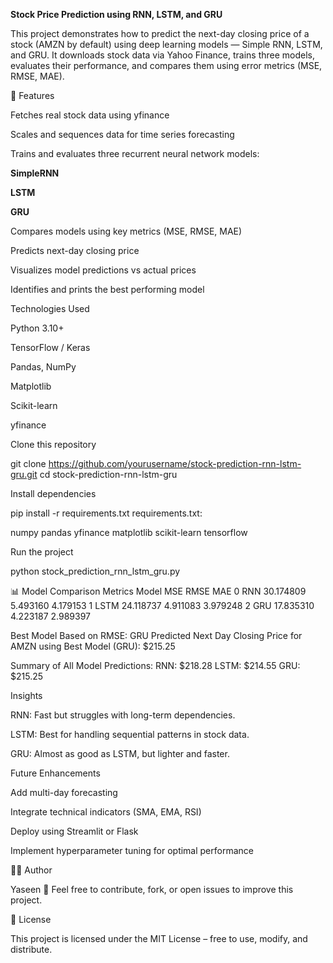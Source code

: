 **Stock Price Prediction using RNN, LSTM, and GRU**

This project demonstrates how to predict the next-day closing price of a stock (AMZN by default) using deep learning models — Simple RNN, LSTM, and GRU.
It downloads stock data via Yahoo Finance, trains three models, evaluates their performance, and compares them using error metrics (MSE, RMSE, MAE).

🚀 Features

Fetches real stock data using yfinance

Scales and sequences data for time series forecasting

Trains and evaluates three recurrent neural network models:

**SimpleRNN**

**LSTM**

**GRU**

Compares models using key metrics (MSE, RMSE, MAE)

Predicts next-day closing price

Visualizes model predictions vs actual prices

Identifies and prints the best performing model

Technologies Used

Python 3.10+

TensorFlow / Keras

Pandas, NumPy

Matplotlib

Scikit-learn

yfinance


Clone this repository

git clone https://github.com/yourusername/stock-prediction-rnn-lstm-gru.git
cd stock-prediction-rnn-lstm-gru


Install dependencies

pip install -r requirements.txt
requirements.txt:

numpy
pandas
yfinance
matplotlib
scikit-learn
tensorflow


Run the project

python stock_prediction_rnn_lstm_gru.py

📊 Model Comparison Metrics
  Model        MSE      RMSE       MAE
0   RNN  30.174809  5.493160  4.179153
1  LSTM  24.118737  4.911083  3.979248
2   GRU  17.835310  4.223187  2.989397


Best Model Based on RMSE: GRU
Predicted Next Day Closing Price for AMZN using Best Model (GRU): $215.25

 Summary of All Model Predictions:
RNN: $218.28
LSTM: $214.55
GRU: $215.25

Insights

RNN: Fast but struggles with long-term dependencies.

LSTM: Best for handling sequential patterns in stock data.

GRU: Almost as good as LSTM, but lighter and faster.

Future Enhancements

Add multi-day forecasting

Integrate technical indicators (SMA, EMA, RSI)

Deploy using Streamlit or Flask

Implement hyperparameter tuning for optimal performance

👨‍💻 Author

Yaseen
📧 Feel free to contribute, fork, or open issues to improve this project.

🪪 License

This project is licensed under the MIT License – free to use, modify, and distribute.

